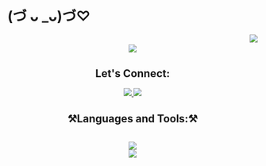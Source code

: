 <h1 > (づ ᴗ _ᴗ)づ♡</h1>
<img align="right" src="https://visitor-badge.laobi.icu/badge?page_id=TasneemAnas05.TasneemAnas05"/>
<h1 align="center">
<!--  <a href="https://git.io/typing-svg"> -->
   <img src="https://readme-typing-svg.herokuapp.com/?svg.herokuapp.com/?font=Righteous&amp;color=00FF7F&hex;size=60&amp;center=true&amp;vCenter=true&amp;width=500&amp;height=70&amp;duration=4000&amp;lines=Hello+Visitor!+👋;+I'm+Tasneem;+A+Front-end+Developer;+UI-UX+Designer;+Cat+lover+🐈"/>
</h1>   
<h2 align="center">Let's Connect:</h2>
<div align="center"> 
    <a href="mailto:tasneemanas05@gmail.com">
       <img src="https://img.shields.io/badge/Gmail-333333?style=for-the-badge&amp;logo=gmail&amp;logoColor=red"/>
    </a>
   <a href="https://linkedin.com/in/tasnim-alsasa">
   <img src="https://img.shields.io/badge/LinkedIn-0077B5?style=for-the- 
        badge&amp;logo=linkedin&amp;logoColor=white"/>
   </a>
</div>

<h2 align="center">⚒️Languages and Tools:⚒️</h2>
<br/>
<div align="center">
   <a href="https://skillicons.dev">
   <img src="https://skillicons.dev/icons?i=javascript,typescript,cpp,java,mysql,python,github"/>
   <br>
   <a>
   <img src="https://skillicons.dev/icons?i=react,bootstrap,html,css,figma,vscode,git"/>

   </a>
   
</div>
